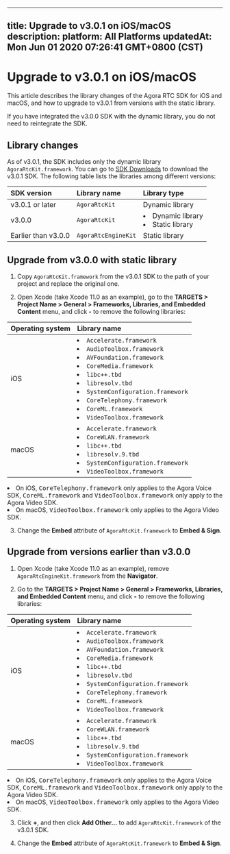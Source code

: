
---
title: Upgrade to v3.0.1 on iOS/macOS
description: 
platform: All Platforms
updatedAt: Mon Jun 01 2020 07:26:41 GMT+0800 (CST)
---
# Upgrade to v3.0.1 on iOS/macOS
This article describes the library changes of the Agora RTC SDK for iOS and macOS, and how to upgrade to v3.0.1 from versions with the static library.

<div class="alert note">If you have integrated the v3.0.0 SDK with the dynamic library, you do not need to reintegrate the SDK.</div>

## Library changes 

As of v3.0.1, the SDK includes only the dynamic library `AgoraRtcKit.framework`. You can go to [SDK Downloads](https://docs.agora.io/en/Agora%20Platform/downloads) to download the v3.0.1 SDK. The following table lists the libraries among different versions:

| SDK version         | Library name      | Library type                  |
| :------------------ | :---------------- | :---------------------------- |
| v3.0.1 or later     | `AgoraRtcKit`       | Dynamic library               |
| v3.0.0              | `AgoraRtcKit`       | <li>Dynamic library<li>Static library</li> |
| Earlier than v3.0.0 | `AgoraRtcEngineKit` | Static library                |

## Upgrade from v3.0.0 with static library

1. Copy `AgoraRtcKit.framework` from the v3.0.1 SDK to the path of your project and replace the original one.

2. Open Xcode (take Xcode 11.0 as an example), go to the **TARGETS > Project Name > General > Frameworks, Libraries, and Embedded Content** menu, and click **-** to remove the following libraries:

| Operating system | Library name                                                 |
| :--------------- | :----------------------------------------------------------- |
| iOS              | <li>`Accelerate.framework`<li>`AudioToolbox.framework`<li>`AVFoundation.framework`<li>`CoreMedia.framework`<li>`libc++.tbd`<li>`libresolv.tbd`<li>`SystemConfiguration.framework`<li>`CoreTelephony.framework`<li>`CoreML.framework`<li>`VideoToolbox.framework`</li> |
| macOS            | <li>`Accelerate.framework`<li>`CoreWLAN.framework`<li>`libc++.tbd`<li>`libresolv.9.tbd`<li>`SystemConfiguration.framework`<li>`VideoToolbox.framework`</li> |
 
 <div class="alert note"><li>On iOS, <tt>CoreTelephony.framework</tt> only applies to the Agora Voice SDK, <tt>CoreML.framework</tt> and <tt>VideoToolbox.framework</tt> only apply to the Agora Video SDK.<li>On macOS, <tt>VideoToolbox.framework</tt> only applies to the Agora Video SDK.</li></div>

3. Change the **Embed** attribute of `AgoraRtcKit.framework` to **Embed & Sign**.

## Upgrade from versions earlier than v3.0.0

1. Open Xcode (take Xcode 11.0 as an example), remove `AgoraRtcEngineKit.framework` from the **Navigator**.

2. Go to the **TARGETS > Project Name > General > Frameworks, Libraries, and Embedded Content** menu, and click **-** to remove the following libraries:

| Operating system | Library name                                                 |
| :--------------- | :----------------------------------------------------------- |
| iOS              | <li>`Accelerate.framework`<li>`AudioToolbox.framework`<li>`AVFoundation.framework`<li>`CoreMedia.framework`<li>`libc++.tbd`<li>`libresolv.tbd`<li>`SystemConfiguration.framework`<li>`CoreTelephony.framework`<li>`CoreML.framework`<li>`VideoToolbox.framework`</li> |
| macOS            | <li>`Accelerate.framework`<li>`CoreWLAN.framework`<li>`libc++.tbd`<li>`libresolv.9.tbd`<li>`SystemConfiguration.framework`<li>`VideoToolbox.framework`</li> |
 
 <div class="alert note"><li>On iOS, <tt>CoreTelephony.framework</tt> only applies to the Agora Voice SDK, <tt>CoreML.framework</tt> and <tt>VideoToolbox.framework</tt> only apply to the Agora Video SDK.<li>On macOS, <tt>VideoToolbox.framework</tt> only applies to the Agora Video SDK.</li></div>

3. Click **+**, and then click **Add Other...** to add `AgoraRtcKit.framework` of the v3.0.1 SDK.

4. Change the **Embed** attribute of `AgoraRtcKit.framework` to **Embed & Sign**.

